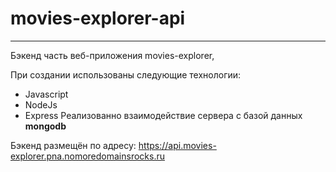 # movies-explorer-api
_______________________________________________
Бэкенд часть веб-приложения movies-explorer,

При создании использованы следующие технологии:
* Javascript
* NodeJs
* Express
Реализованно взаимодействие сервера с базой данных **mongodb**

Бэкенд размещён по адресу: https://api.movies-explorer.pna.nomoredomainsrocks.ru
